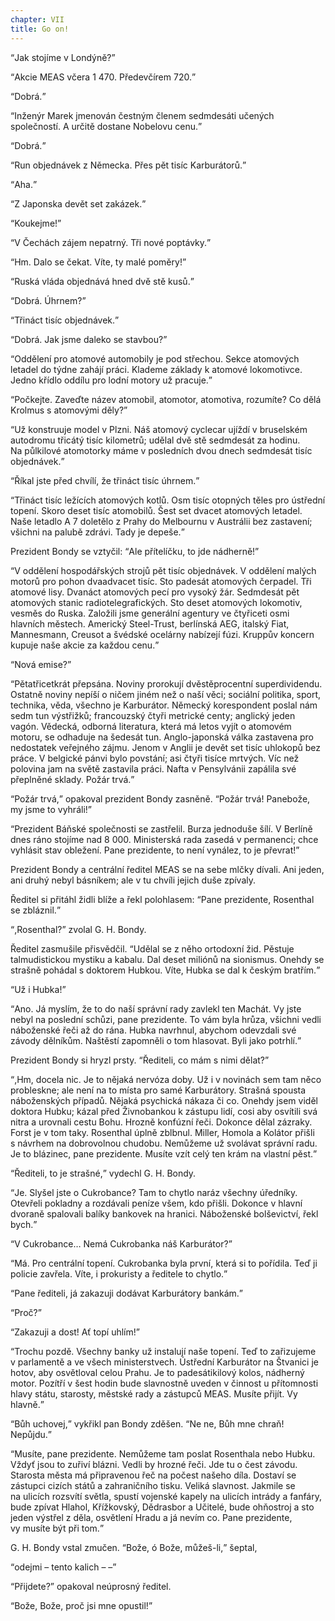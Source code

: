 ```yaml
---
chapter: VII
title: Go on!
---
```


<q>Jak stojíme v&nbsp;Londýně?</q>

<q>Akcie MEAS včera 1 470. Předevčírem 720.</q>

<q>Dobrá.</q>

<q>Inženýr Marek jmenován čestným členem sedmdesáti učených společností.
A&nbsp;určitě dostane Nobelovu cenu.</q>

<q>Dobrá.</q>

<q>Run objednávek z&nbsp;Německa.
Přes pět tisíc Karburátorů.</q>

<q>Aha.</q>

<q>Z&nbsp;Japonska devět set zakázek.</q>

<q>Koukejme!</q>

<q>V&nbsp;Čechách zájem nepatrný.
Tři nové poptávky.</q>

<q>Hm.
Dalo se čekat.
Víte, ty&nbsp;malé poměry!</q>

<q>Ruská vláda objednává hned dvě stě kusů.</q>

<q>Dobrá.
Úhrnem?</q>

<q>Třináct tisíc objednávek.</q>

<q>Dobrá.
Jak jsme daleko se stavbou?</q>

<q>Oddělení pro atomové automobily je pod střechou.
Sekce atomových letadel do&nbsp;týdne zahájí práci.
Klademe základy k&nbsp;atomové lokomotivce.
Jedno křídlo oddílu pro lodní motory už&nbsp;pracuje.</q>

<q>Počkejte.
Zaveďte název atomobil, atomotor, atomotiva, rozumíte?
Co dělá Krolmus s&nbsp;atomovými děly?</q>

<q>Už&nbsp;konstruuje model v&nbsp;Plzni.
Náš atomový cyclecar ujíždí v&nbsp;bruselském autodromu třicátý tisíc kilometrů; udělal dvě stě sedmdesát za&nbsp;hodinu.
Na&nbsp;půlkilové atomotorky máme v&nbsp;posledních dvou dnech sedmdesát tisíc objednávek.</q>

<q>Říkal jste před chvílí, že&nbsp;třináct tisíc úhrnem.</q>

<q>Třináct tisíc ležících atomových kotlů.
Osm tisíc otopných těles pro ústřední topení.
Skoro deset tisíc atomobilů.
Šest set dvacet atomových letadel.
Naše letadlo A&nbsp;7 doletělo z&nbsp;Prahy do&nbsp;Melbournu v&nbsp;Austrálii bez zastavení; všichni na&nbsp;palubě zdrávi.
Tady je depeše.</q>

Prezident Bondy se vztyčil:
<q>Ale přítelíčku, to&nbsp;jde nádherně!</q>

<q>V&nbsp;oddělení hospodářských strojů pět tisíc objednávek.
V&nbsp;oddělení malých motorů pro pohon dvaadvacet tisíc.
Sto padesát atomových čerpadel.
Tři atomové lisy.
Dvanáct atomových pecí pro vysoký žár.
Sedmdesát pět atomových stanic radiotelegrafických.
Sto deset atomových lokomotiv, vesměs do&nbsp;Ruska.
Založili jsme generální agentury ve&nbsp;čtyřiceti osmi hlavních městech.
Americký Steel-Trust, berlínská AEG, italský Fiat, Mannesmann, Creusot a&nbsp;švédské ocelárny nabízejí fúzi.
Kruppův koncern kupuje naše akcie za&nbsp;každou cenu.</q>

<q>Nová emise?</q>

<q>Pětatřicetkrát přepsána.
Noviny prorokují dvěstěprocentní superdividendu.
Ostatně noviny nepíší o&nbsp;ničem jiném než o&nbsp;naší věci; sociální politika, sport, technika, věda, všechno je Karburátor.
Německý korespondent poslal nám sedm tun výstřižků; francouzský čtyři metrické centy; anglický jeden vagón.
Vědecká, odborná literatura, která má letos vyjít o&nbsp;atomovém motoru, se&nbsp;odhaduje na&nbsp;šedesát tun.
Anglo-japonská válka zastavena pro nedostatek veřejného zájmu.
Jenom v&nbsp;Anglii je devět set tisíc uhlokopů bez práce.
V&nbsp;belgické pánvi bylo povstání; asi čtyři tisíce mrtvých.
Víc než polovina jam na&nbsp;světě zastavila práci.
Nafta v&nbsp;Pensylvánii zapálila své přeplněné sklady.
Požár trvá.</q>

<q>Požár trvá,</q> opakoval prezident Bondy zasněně.
<q>Požár trvá!
Panebože, my&nbsp;jsme to vyhráli!</q>

<q>Prezident Báňské společnosti se zastřelil.
Burza jednoduše šílí.
V&nbsp;Berlíně dnes ráno stojíme nad 8 000. Ministerská rada zasedá v&nbsp;permanenci; chce vyhlásit stav obležení.
Pane prezidente, to&nbsp;není vynález, to&nbsp;je převrat!</q>

Prezident Bondy a&nbsp;centrální ředitel MEAS se na&nbsp;sebe mlčky dívali.
Ani jeden, ani&nbsp;druhý nebyl básníkem; ale v&nbsp;tu chvíli jejich duše&nbsp;zpívaly.

Ředitel si přitáhl židli blíže a&nbsp;řekl polohlasem:
<q>Pane prezidente, Rosenthal se zbláznil.</q>

<q>,Rosenthal?</q>
zvolal G.&nbsp;H.&nbsp;Bondy.

Ředitel zasmušile přisvědčil.
<q>Udělal se z&nbsp;něho ortodoxní žid.
Pěstuje talmudistickou mystiku a&nbsp;kabalu.
Dal deset miliónů na&nbsp;sionismus.
Onehdy se strašně pohádal s&nbsp;doktorem Hubkou.
Víte, Hubka se dal k&nbsp;českým bratřím.</q>

<q>Už&nbsp;i&nbsp;Hubka!</q>

<q>Ano.
Já myslím, že&nbsp;to do&nbsp;naší správní rady zavlekl ten Machát.
Vy jste nebyl na&nbsp;poslední schůzi, pane prezidente.
To vám byla hrůza, všichni vedli náboženské řeči až&nbsp;do&nbsp;rána.
Hubka navrhnul, abychom odevzdali své závody dělníkům.
Naštěstí zapomněli o&nbsp;tom hlasovat.
Byli jako potrhlí.</q>

Prezident Bondy si hryzl prsty.
<q>Řediteli, co&nbsp;mám s&nbsp;nimi dělat?</q>

<q>,Hm, docela nic.
Je to nějaká nervóza doby.
Už&nbsp;i&nbsp;v&nbsp;novinách sem tam něco probleskne; ale není na&nbsp;to místa pro samé Karburátory.
Strašná spousta náboženských případů.
Nějaká psychická nákaza či&nbsp;co.
Onehdy jsem viděl doktora Hubku; kázal před Živnobankou k&nbsp;zástupu lidí, cosi aby osvítili svá nitra a&nbsp;urovnali cestu Bohu.
Hrozně konfúzní řeči.
Dokonce dělal zázraky.
Forst je v&nbsp;tom taky.
Rosenthal úplně zblbnul.
Miller, Homola a&nbsp;Kolátor přišli s&nbsp;návrhem na&nbsp;dobrovolnou chudobu.
Nemůžeme už&nbsp;svolávat správní radu.
Je to blázinec, pane prezidente.
Musíte vzít celý ten krám na&nbsp;vlastní pěst.</q>

<q>Řediteli, to&nbsp;je strašné,</q> vydechl G.&nbsp;H.&nbsp;Bondy.

<q>Je.
Slyšel jste o&nbsp;Cukrobance?
Tam to chytlo naráz všechny úředníky.
Otevřeli pokladny a&nbsp;rozdávali peníze všem, kdo&nbsp;přišli.
Dokonce v&nbsp;hlavní dvoraně spalovali balíky bankovek na&nbsp;hranici.
Náboženské bolševictví, řekl bych.</q>

<q>V&nbsp;Cukrobance… Nemá Cukrobanka náš Karburátor?</q>

<q>Má.
Pro centrální topení.
Cukrobanka byla první, která si to pořídila.
Teď ji policie zavřela.
Víte, i&nbsp;prokuristy a&nbsp;ředitele to chytlo.</q>

<q>Pane řediteli, já&nbsp;zakazuji dodávat Karburátory bankám.</q>

<q>Proč?</q>

<q>Zakazuji a&nbsp;dost!
Ať&nbsp;topí uhlím!</q>

<q>Trochu pozdě.
Všechny banky už&nbsp;instalují naše topení.
Teď to zařizujeme v&nbsp;parlamentě a&nbsp;ve&nbsp;všech ministerstvech.
Ústřední Karburátor na
Štvanici je hotov, aby&nbsp;osvětloval celou Prahu.
Je to padesátikilový kolos, nádherný motor.
Pozítří v&nbsp;šest hodin bude slavnostně uveden v&nbsp;činnost u&nbsp;přítomnosti hlavy státu, starosty, městské rady a&nbsp;zástupců MEAS. Musíte přijít.
Vy hlavně.</q>

<q>Bůh uchovej,</q> vykřikl pan Bondy zděšen.
<q>Ne ne, Bůh&nbsp;mne chraň!
Nepůjdu.</q>

<q>Musíte, pane prezidente.
Nemůžeme tam poslat Rosenthala nebo Hubku.
Vždyť jsou to zuřiví blázni.
Vedli by hrozné řeči.
Jde tu o&nbsp;čest závodu.
Starosta města má připravenou řeč na&nbsp;počest našeho díla.
Dostaví se zástupci cizích států a&nbsp;zahraničního tisku.
Veliká slavnost.
Jakmile se na&nbsp;ulicích rozsvítí světla, spustí vojenské kapely na&nbsp;ulicích intrády a&nbsp;fanfáry, bude zpívat Hlahol, Křížkovský, Dědrasbor a&nbsp;Učitelé, bude ohňostroj a&nbsp;sto jeden výstřel z&nbsp;děla, osvětlení Hradu a&nbsp;já nevím co.
Pane prezidente, vy&nbsp;musíte být při tom.</q>

G.&nbsp;H.&nbsp;Bondy vstal zmučen.
<q>Bože, ó Bože, můžeš-li,</q>&nbsp;šeptal,

<q>odejmi – tento kalich – –</q>

<q>Přijdete?</q>
opakoval neúprosný&nbsp;ředitel.

<q>Bože, Bože, proč jsi mne opustil!</q>

